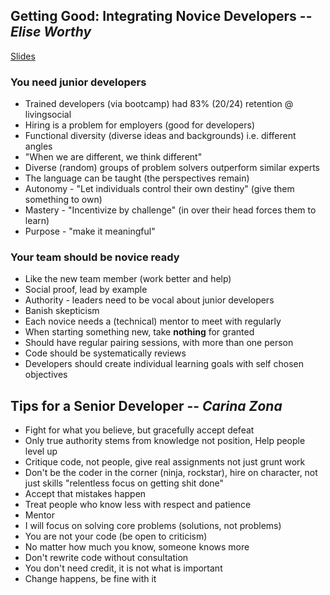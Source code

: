 ## Getting Good: Integrating Novice Developers -- *Elise Worthy*
[Slides](https://speakerdeck.com/eliseworthy/getting-good-integrating-novice-developers)

### You **need** junior developers

* Trained developers (via bootcamp) had 83% (20/24) retention @ livingsocial
* Hiring is a problem for employers (good for developers)
* Functional diversity (diverse ideas and backgrounds) i.e. different angles
* "When we are different, we think different"
* Diverse (random) groups of problem solvers outperform similar experts
* The language can be taught (the perspectives remain)
* Autonomy - "Let individuals control their own destiny" (give them something to own)
* Mastery - "Incentivize by challenge" (in over their head forces them to learn)
* Purpose - "make it meaningful"

### Your team **should** be novice ready

* Like the new team member (work better and help)
* Social proof, lead by example
* Authority - leaders need to be vocal about junior developers
* Banish skepticism
* Each novice needs a (technical) mentor to meet with regularly
* When starting something new, take **nothing** for granted
* Should have regular pairing sessions, with more than one person
* Code should be systematically reviews
* Developers should create individual learning goals with self chosen objectives


## Tips for a Senior Developer -- *Carina Zona*

* Fight for what you believe, but gracefully accept defeat
* Only true authority stems from knowledge not position, Help people level up
* Critique code, not people, give real assignments not just grunt work
* Don't be the coder in the corner (ninja, rockstar), hire on character, not just 
  skills "relentless focus on getting shit done"
* Accept that mistakes happen
* Treat people who know less with respect and patience
* Mentor
* I will focus on solving core problems (solutions, not problems)
* You are not your code (be open to criticism)
* No matter how much you know, someone knows more
* Don't rewrite code without consultation
* You don't need credit, it is not what is important
* Change happens, be fine with it
